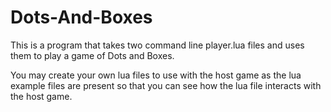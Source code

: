 # Dots-And-Boxes
This is a program that takes two command line player.lua files and uses them to play a game of Dots and Boxes.

You may create your own lua files to use with the host game as the lua example files are present so that you can see how the lua file interacts with the host game.
